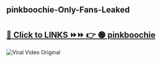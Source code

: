 
 ## pinkboochie-Only-Fans-Leaked

# <h2><a href="https://clipsfans.com/pinkboochie&ref=git">🔗 Click to LINKS ⏩⏩ 👉 🟢 pinkboochie </a></h2>

<a href="https://clipsfans.com/pinkboochie&ref=git" rel="nofollow" data-target="animated-image.originalLink"><img src="https://i.ibb.co.com/xMMVF88/686577567.gif" alt="Viral Video Original" style="max-width: 100%; display: inline-block;" data-target="animated-image.originalImage"></a>
